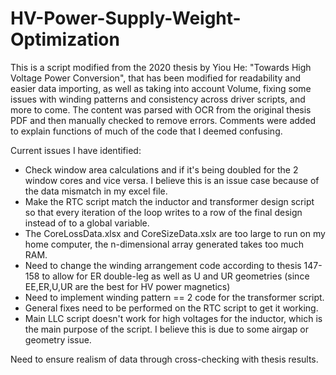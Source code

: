 # HV-Power-Supply-Weight-Optimization
This is a script modified from the 2020 thesis by Yiou He: "Towards High Voltage Power Conversion", that has been modified for readability and easier data importing, as well as taking into account Volume, fixing some issues with winding patterns and consistency across driver scripts, and more to come. The content was parsed with OCR from the original thesis PDF and then manually checked to remove errors. Comments were added to explain functions of much of the code that I deemed confusing.

Current issues I have identified:
-  Check window area calculations and if it's being doubled for the 2 window cores and vice versa. I believe this is an issue case because of the data mismatch in my excel file.
-  Make the RTC script match the inductor and transformer design script so that every iteration of the loop writes to a row of the final design instead of to a global variable.
-  The CoreLossData.xlsx and CoreSizeData.xslx are too large to run on my home computer, the n-dimensional array generated takes too much RAM.
-  Need to change the winding arrangement code according to thesis 147-158 to allow for ER double-leg as well as U and UR geometries (since EE,ER,U,UR are the best for HV power magnetics)
-  Need to implement winding pattern == 2 code for the transformer script.
-  General fixes need to be performed on the RTC script to get it working.
-  Main LLC script doesn't work for high voltages for the inductor, which is the main purpose of the script. I believe this is due to some airgap or geometry issue.

Need to ensure realism of data through cross-checking with thesis results.

